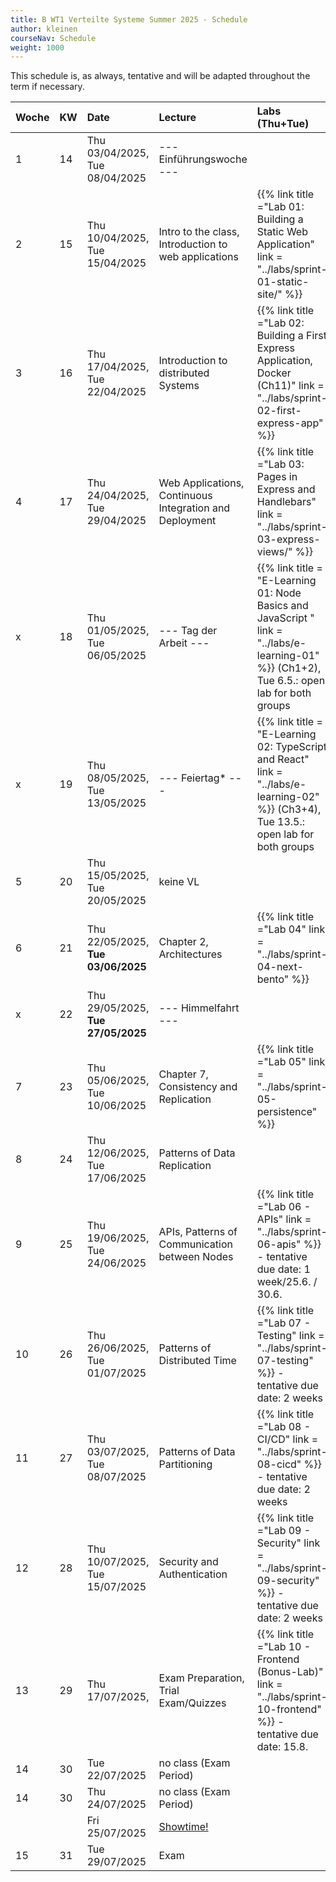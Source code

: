 ```yaml
---
title: B WT1 Verteilte Systeme Summer 2025 - Schedule
author: kleinen
courseNav: Schedule
weight: 1000
---
```



This schedule is, as always, tentative and will be adapted throughout the term if necessary.

| Woche | KW  | Date                               | Lecture                                                 | Labs (Thu+Tue)                                                                                                                               |
|:----- |:--- |:---------------------------------- |:------------------------------------------------------- |:-------------------------------------------------------------------------------------------------------------------------------------------- |
| 1     | 14  | Thu 03/04/2025, Tue 08/04/2025     | --- Einführungswoche ---                                |                                                                                                                                              |
| 2     | 15  | Thu 10/04/2025, Tue 15/04/2025     | Intro to the class, Introduction to web applications    | {{% link title ="Lab 01: Building a Static Web Application" link = "../labs/sprint-01-static-site/" %}}                                      |
| 3     | 16  | Thu 17/04/2025, Tue 22/04/2025     | Introduction to distributed Systems                     | {{% link title ="Lab 02: Building a First Express Application, Docker (Ch11)" link = "../labs/sprint-02-first-express-app" %}}               |
| 4     | 17  | Thu 24/04/2025, Tue 29/04/2025     | Web Applications, Continuous Integration and Deployment | {{% link title ="Lab 03: Pages in Express and Handlebars" link = "../labs/sprint-03-express-views/" %}}                                      |
| x     | 18  | Thu 01/05/2025, Tue 06/05/2025     | --- Tag der Arbeit ---                                  | {{% link title = "E-Learning 01: Node Basics and JavaScript " link = "../labs/e-learning-01" %}} (Ch1+2), Tue 6.5.: open lab for both groups |
| x     | 19  | Thu 08/05/2025, Tue 13/05/2025     | --- Feiertag*  ---                                      | {{% link title = "E-Learning 02: TypeScript and React" link = "../labs/e-learning-02" %}} (Ch3+4), Tue 13.5.: open lab for both groups       |
| 5     | 20  | Thu 15/05/2025, Tue 20/05/2025     | keine VL                                                |                                                                                                                                              |
| 6     | 21  | Thu 22/05/2025, **Tue 03/06/2025** | Chapter 2, Architectures                                | {{% link title ="Lab 04" link = "../labs/sprint-04-next-bento" %}}                                                                           |
| x     | 22  | Thu 29/05/2025, **Tue 27/05/2025** | --- Himmelfahrt ---                                     |                                                                                                                                              |
| 7     | 23  | Thu 05/06/2025, Tue 10/06/2025     | Chapter 7, Consistency and Replication                  | {{% link title ="Lab 05" link = "../labs/sprint-05-persistence" %}}                                                                          |
| 8     | 24  | Thu 12/06/2025, Tue 17/06/2025     | Patterns of Data Replication                            |                                                                                                                                              |
| 9     | 25  | Thu 19/06/2025, Tue 24/06/2025     | APIs, Patterns of Communication between Nodes           | {{% link title ="Lab 06 - APIs" link = "../labs/sprint-06-apis" %}} - tentative due date: 1 week/25.6. / 30.6.                               |
| 10    | 26  | Thu 26/06/2025, Tue 01/07/2025     | Patterns of Distributed Time                            | {{% link title ="Lab 07 - Testing" link = "../labs/sprint-07-testing" %}} - tentative due date: 2 weeks                                      |
| 11    | 27  | Thu 03/07/2025, Tue 08/07/2025     | Patterns of Data Partitioning                           | {{% link title ="Lab 08 - CI/CD" link = "../labs/sprint-08-cicd" %}}  - tentative due date: 2 weeks                                          |
| 12    | 28  | Thu 10/07/2025, Tue 15/07/2025     | Security and Authentication                             | {{% link title ="Lab 09 - Security" link = "../labs/sprint-09-security" %}}  - tentative due date: 2 weeks                                   |
| 13    | 29  | Thu 17/07/2025,                    | Exam Preparation, Trial Exam/Quizzes                       | {{% link title ="Lab 10 - Frontend (Bonus-Lab)" link = "../labs/sprint-10-frontend" %}} - tentative due date: 15.8.                          |
| 14    | 30  | Tue 22/07/2025                     | no class (Exam Period)                                  |                                                                                                                                              |
| 14    | 30  | Thu 24/07/2025                     | no class (Exam Period)                                  |                                                                                                                                              |
|       |     | Fri 25/07/2025                     | [Showtime!](https://showtime.f4.htw-berlin.de/)         |                                                                                                                                              |
| 15    | 31  | Tue 29/07/2025                     | Exam                                                    |                                                                                                                                              |


